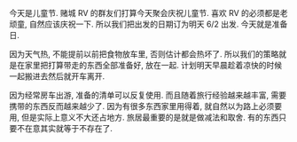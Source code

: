 今天是儿童节. 赌城 RV 的群友们打算今天聚会庆祝儿童节. 喜欢 RV 的必须都是老顽童, 自然应该庆祝一下. 所以我们把出发的日期订为明天 6/2 出发. 今天就是准备日.

因为天气热, 不能提前以前把食物放车里, 否则估计都会热坏了. 所以我们的策略就是在家里把打算带走的东西全部准备好, 放在一起. 计划明天早晨趁着凉快的时候一起搬进去然后就开车离开.

因为经常房车出游, 准备的清单可以反复使用. 而且随着旅行经验越来越丰富, 需要携带的东西反而越来越少了. 因为有很多东西家里用得着, 就自然以为路上必须要用, 但是实际上意义不大还占地方. 旅居最重要的是就是做减法和取舍. 有的东西只要不在意其实就等于不存在了. 



